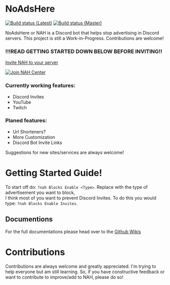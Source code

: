 # NoAdsHere
[![Build status (Latest)](https://img.shields.io/appveyor/ci/Nanabell/noadshere.svg?label=Latest)](https://ci.appveyor.com/project/Nanabell/noadshere) 
[![Build status (Master)](https://img.shields.io/appveyor/ci/Nanabell/noadshere/master.svg?label=Master)](https://ci.appveyor.com/project/Nanabell/noadshere)


NoAdsHere or NAH is a Discord bot that helps stop advertising in Discord servers. This project is still a Work-in-Progress. Contributions are welcome!

### !!!READ GETTING STARTED DOWN BELOW BEFORE INVITING!!
[Invite NAH to your server](https://discordapp.com/oauth2/authorize?client_id=316009507446718465&scope=bot&permissions=273414)

[![Join NAH Center](https://discordapp.com/api/guilds/327183533460422716/embed.png?style=banner3)](https://discord.gg/tpqt4My)

### Currently working features:
 - Discord Invites
 - YouTube
 - Twitch

### Planed features:
 - Url Shorteners?
 - More Customization
 - Discord Bot Invite Links

Suggestions for new sites/services are always welcome!
 
# Getting Started Guide!
To start off do: `?nah Blocks Enable <Type>`.
Replace <Type> with the type of advertisement you want to block,  
I think most of you want to prevent Discord Invites. To do this you would type: 
`?nah Blocks Enable Invites`.  
  
## Documentions
For the full documentations please head over to the [Github Wikis](https://github.com/Nanabell/NoAdsHere/wiki)

# Contributions
Contributions are always welcome and greatly appreciated. I'm trying to help everyone but am still learning.
So, if you have constructive feedback or want to contribute to improve/add to NAH, please do so!
